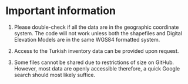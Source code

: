 # Important information

1. Please double-check if all the data are in the geographic coordinate system. The code will not work unless both the shapefiles and Digital Elevation Models are in the same WGS84 formatted system.

2. Access to the Turkish inventory data can be provided upon request.

3. Some files cannot be shared due to restrictions of size on GitHub. However, most data are openly accessible therefore, a quick Google search should most likely suffice.
